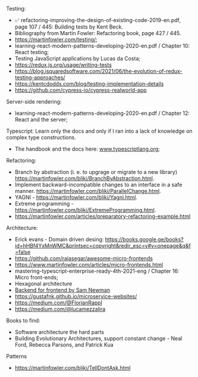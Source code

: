 Testing:
- ✅ refactoring-improving-the-design-of-existing-code-2019-en.pdf, page 107 / 445: Building tests by Kent Beck.
- Bibliography from Martin Fowler: Refactoring book, page 427 / 445.
- https://martinfowler.com/testing/;
- learning-react-modern-patterns-developing-2020-en.pdf / Chapter 10: React testing;
- Testing JavaScript applications by Lucas da Costa;
- https://redux.js.org/usage/writing-tests
- https://blog.isquaredsoftware.com/2021/06/the-evolution-of-redux-testing-approaches/
- https://kentcdodds.com/blog/testing-implementation-details
- https://github.com/cypress-io/cypress-realworld-app

Server-side rendering:
- learning-react-modern-patterns-developing-2020-en.pdf / Chapter 12: React and the server;

Typescript:
Learn only the docs and only if I ran into a lack of knowledge on complex type constructions.
- The handbook and the docs here: www.typescriptlang.org;

Refactoring:
- Branch by abstraction (i. e. to upgrage or migrate to a new library) https://martinfowler.com/bliki/BranchByAbstraction.html.
- Implement backward-incompatible changes to an interface in a safe manner. https://martinfowler.com/bliki/ParallelChange.html.
- YAGNI - https://martinfowler.com/bliki/Yagni.html.
- Extreme programming - https://martinfowler.com/bliki/ExtremeProgramming.html.
- https://martinfowler.com/articles/preparatory-refactoring-example.html

Architecture:
- Erick evans - Domain driven desing: https://books.google.ge/books?id=hHBf4YxMnWMC&printsec=copyright&redir_esc=y#v=onepage&q&f=false
- https://github.com/rajasegar/awesome-micro-frontends
- https://www.martinfowler.com/articles/micro-frontends.html
- mastering-typescript-enterprise-ready-4th-2021-eng / Chapter 16: Micro front-ends;
- Hexagonal architecture
- [Backend for frontend by Sam Newman](https://samnewman.io/patterns/architectural/bff/)
- https://gustafnk.github.io/microservice-websites/
- https://medium.com/@FlorianRappl
- https://medium.com/@lucamezzalira

Books to find:
- Software architecture the hard parts
- Building Evolutionary Architectures, support constant change - Neal Ford, Rebecca Parsons, and Patrick Kua

Patterns
- https://martinfowler.com/bliki/TellDontAsk.html
